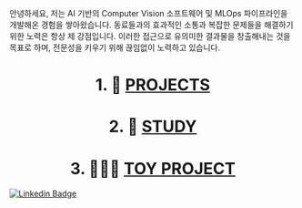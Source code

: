 안녕하세요, 저는 AI 기반의 Computer Vision 소프트웨어 및 MLOps 파이프라인을 개발해온 경험을 쌓아왔습니다.
동료들과의 효과적인 소통과 복잡한 문제들을 해결하기 위한 노력은 항상 제 강점입니다. 
이러한 접근으로 유의미한 결과물을 창출해내는 것을 목표로 하며, 전문성을 키우기 위해 끊임없이 노력하고 있습니다.

<div align="center">
  
# 1. 👑 [PROJECTS](https://github.com/ChaejinE/ChaejinE/wiki)

</div>

<div align="center">

# 2. 🔖 [STUDY](https://github.com/ChaejinE/Study)

</div>

<div align="center">
  
# 3. 🏄🏼‍♀️ [TOY PROJECT](https://github.com/ChaejinE/Toy-Project)

</div>

<div>
  
[![Linkedin Badge](https://img.shields.io/badge/-LinkedIn-blue?style=flat-square&logo=Linkedin&logoColor=white)](https://www.linkedin.com/in/%EC%B1%84%EC%A7%84-%EC%A0%95-0862aa247/)
  
</div>







